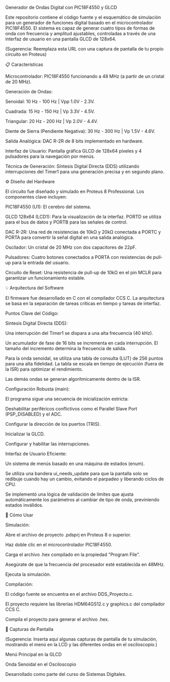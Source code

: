 Generador de Ondas Digital con PIC18F4550 y GLCD

Este repositorio contiene el código fuente y el esquemático de simulación para un generador de funciones digital basado en el microcontrolador PIC18F4550. El sistema es capaz de generar cuatro tipos de formas de onda con frecuencia y amplitud ajustables, controladas a través de una interfaz de usuario en una pantalla GLCD de 128x64.

(Sugerencia: Reemplaza esta URL con una captura de pantalla de tu propio circuito en Proteus)

📋 Características

Microcontrolador: PIC18F4550 funcionando a 48 MHz (a partir de un cristal de 20 MHz).

Generación de Ondas:

Senoidal: 10 Hz - 100 Hz | Vpp 1.0V - 2.3V.

Cuadrada: 15 Hz - 150 Hz | Vp 3.3V - 4.5V.

Triangular: 20 Hz - 200 Hz | Vp 2.0V - 4.4V.

Diente de Sierra (Pendiente Negativa): 30 Hz - 300 Hz | Vp 1.5V - 4.6V.

Salida Analógica: DAC R-2R de 8 bits implementado en hardware.

Interfaz de Usuario: Pantalla gráfica GLCD de 128x64 píxeles y 4 pulsadores para la navegación por menús.

Técnica de Generación: Síntesis Digital Directa (DDS) utilizando interrupciones del Timer1 para una generación precisa y en segundo plano.

⚙️ Diseño del Hardware

El circuito fue diseñado y simulado en Proteus 8 Professional. Los componentes clave incluyen:

PIC18F4550 (U1): El cerebro del sistema.

GLCD 128x64 (LCD1): Para la visualización de la interfaz. PORTD se utiliza para el bus de datos y PORTB para las señales de control.

DAC R-2R: Una red de resistencias de 10kΩ y 20kΩ conectada a PORTC y PORTA para convertir la señal digital en una salida analógica.

Oscilador: Un cristal de 20 MHz con dos capacitores de 22pF.

Pulsadores: Cuatro botones conectados a PORTA con resistencias de pull-up para la entrada del usuario.

Circuito de Reset: Una resistencia de pull-up de 10kΩ en el pin MCLR para garantizar un funcionamiento estable.

💡 Arquitectura del Software

El firmware fue desarrollado en C con el compilador CCS C. La arquitectura se basa en la separación de tareas críticas en tiempo y tareas de interfaz.

Puntos Clave del Código:

Síntesis Digital Directa (DDS):

Una interrupción del Timer1 se dispara a una alta frecuencia (40 kHz).

Un acumulador de fase de 16 bits se incrementa en cada interrupción. El tamaño del incremento determina la frecuencia de salida.

Para la onda senoidal, se utiliza una tabla de consulta (LUT) de 256 puntos para una alta fidelidad. La tabla se escala en tiempo de ejecución (fuera de la ISR) para optimizar el rendimiento.

Las demás ondas se generan algorítmicamente dentro de la ISR.

Configuración Robusta (main):

El programa sigue una secuencia de inicialización estricta:

Deshabilitar periféricos conflictivos como el Parallel Slave Port (PSP_DISABLED) y el ADC.

Configurar la dirección de los puertos (TRIS).

Inicializar la GLCD.

Configurar y habilitar las interrupciones.

Interfaz de Usuario Eficiente:

Un sistema de menús basado en una máquina de estados (enum).

Se utiliza una bandera ui_needs_update para que la pantalla solo se redibuje cuando hay un cambio, evitando el parpadeo y liberando ciclos de CPU.

Se implementó una lógica de validación de límites que ajusta automáticamente los parámetros al cambiar de tipo de onda, previniendo estados inválidos.

🚀 Cómo Usar

Simulación:

Abre el archivo de proyecto .pdsprj en Proteus 8 o superior.

Haz doble clic en el microcontrolador PIC18F4550.

Carga el archivo .hex compilado en la propiedad "Program File".

Asegúrate de que la frecuencia del procesador esté establecida en 48MHz.

Ejecuta la simulación.

Compilación:

El código fuente se encuentra en el archivo DDS_Proyecto.c.

El proyecto requiere las librerías HDM64GS12.c y graphics.c del compilador CCS C.

Compila el proyecto para generar el archivo .hex.

📸 Capturas de Pantalla

(Sugerencia: Inserta aquí algunas capturas de pantalla de tu simulación, mostrando el menú en la LCD y las diferentes ondas en el osciloscopio.)

Menú Principal en la GLCD

Onda Senoidal en el Osciloscopio

Desarrollado como parte del curso de Sistemas Digitales.